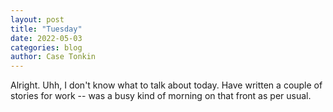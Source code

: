 ```yaml
---
layout: post
title: "Tuesday"
date: 2022-05-03
categories: blog
author: Case Tonkin
---
```


Alright. Uhh, I don't know what to talk about today. Have written a couple of stories for work -- was a busy kind of morning on that front as per usual.
